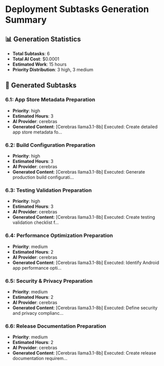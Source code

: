
# Deployment Subtasks Generation Summary

## 📊 Generation Statistics
- **Total Subtasks**: 6
- **Total AI Cost**: $0.0001
- **Estimated Work**: 15 hours
- **Priority Distribution**: 3 high, 3 medium

## 🎯 Generated Subtasks
### 6.1: App Store Metadata Preparation
- **Priority**: high
- **Estimated Hours**: 3
- **AI Provider**: cerebras
- **Generated Content**: [Cerebras llama3.1-8b] Executed: 
            Create detailed app store metadata fo...

### 6.2: Build Configuration Preparation
- **Priority**: high
- **Estimated Hours**: 3
- **AI Provider**: cerebras
- **Generated Content**: [Cerebras llama3.1-8b] Executed: 
            Generate production build configurati...

### 6.3: Testing Validation Preparation
- **Priority**: high
- **Estimated Hours**: 3
- **AI Provider**: cerebras
- **Generated Content**: [Cerebras llama3.1-8b] Executed: 
            Create testing validation checklist f...

### 6.4: Performance Optimization Preparation
- **Priority**: medium
- **Estimated Hours**: 2
- **AI Provider**: cerebras
- **Generated Content**: [Cerebras llama3.1-8b] Executed: 
            Identify Android app performance opti...

### 6.5: Security & Privacy Preparation
- **Priority**: medium
- **Estimated Hours**: 2
- **AI Provider**: cerebras
- **Generated Content**: [Cerebras llama3.1-8b] Executed: 
            Define security and privacy complianc...

### 6.6: Release Documentation Preparation
- **Priority**: medium
- **Estimated Hours**: 2
- **AI Provider**: cerebras
- **Generated Content**: [Cerebras llama3.1-8b] Executed: 
            Create release documentation requirem...

